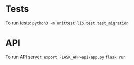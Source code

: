 # Tests #
To run tests:
```python3 -m unittest lib.test.test_migration```

# API #
To run API server:
```export FLASK_APP=api/app.py```
```flask run```
